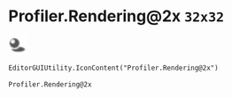 # Profiler.Rendering@2x `32x32`
<img src="/img/Profiler.Rendering.png" width=32 height=32>

``` CSharp
EditorGUIUtility.IconContent("Profiler.Rendering@2x")
```
```
Profiler.Rendering@2x
```
